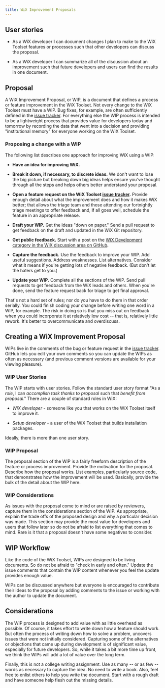```yaml
---
title: WiX Improvement Proposals
---
```


## User stories

* As a WiX developer I can document changes I plan to make to the WiX Toolset features or processes
such that other developers can discuss the proposal.

* As a WiX developer I can summarize all of the discussion about an improvement such that future
developers and users can find the results in one document.

## Proposal

A WiX Improvement Proposal, or WIP, is a document that defines a process or feature
improvement in the WiX Toolset. Not every change to the WiX Toolset must have a WIP. Bug
fixes, for example, are often sufficiently defined in the [issue tracker]. For
everything else the WIP process is intended to be a lightweight process that provides value
for developers today and tomorrow by recording the data that went into a decision and
providing "institutional memory" for everyone working on the WiX Toolset.

### Proposing a change with a WIP

The following list describes one approach for improving WiX using a WIP:

- **Have an idea for improving WiX.**

- **Break it down, if necessary, to discrete ideas.** We don't want to lose the big picture but
breaking down big ideas helps ensure you've thought through all the steps and helps others better
understand your proposal.

- **Open a feature request on the WiX Toolset [issue tracker].** Provide enough detail about what the
improvement does and how it makes WiX better; that allows the triage team and those attending our fortnightly triage meetings to offer feedback and, if all goes well, schedule the feature in an appropriate release.

- **Draft your WIP.** Get the ideas "down on paper." Send a pull request to get feedback on the draft and updated in the WiX Git repository.

- **Get public feedback.** Start with a post on the [WiX Development category in the WiX discussion area on GitHub](https://github.com/orgs/wixtoolset/discussions/categories/wix-development).

- **Capture the feedback.** Use the feedback to improve your WIP. Add useful suggestions. Address weaknesses. List alternatives. Consider what it means if you're getting lots of negative feedback. (But don't let the haters get to you.)

- **Update your WIP.** Complete all the sections of the WIP. Send pull requests to get feedback from the WiX leads and others. When you're done, send the feature request back for triage to get final approval.

That's not a hard set of rules; nor do you have to do them in that order serially. You could finish coding your change before writing one word in a WIP, for example. The risk in doing so is that you miss out on feedback when you could incorporate it at relatively low cost -- that is, relatively little rework. It's better to overcommunicate and overdiscuss.

## Creating a WiX Improvement Proposal

WIPs live in the comments of the bug or feature request in the [issue tracker]. GitHub lets you edit your own comments so you can update the WIPs as often as necessary (and previous comment versions are available for your viewing pleasure).


### WIP User Stories

The WIP starts with user stories. Follow the standard user story format "As a _role_, I can
_accomplish task thanks to proposal_ such that _benefit from proposal_." There are a couple
of standard roles in WiX:

* *WiX developer* - someone like you that works on the WiX Toolset itself to improve it.

* *Setup developer* - a user of the WiX Toolset that builds installation packages.

Ideally, there is more than one user story.


### WIP Proposal

The proposal section of the WIP is a fairly freeform description of the feature or process
improvement. Provide the motivation for the proposal. Describe how the proposal works. List examples,
particularly source code, that demonstrates how the improvement will be used. Basically, provide
the bulk of the detail about the WIP here.


### WIP Considerations

As issues with the proposal come to mind or are raised by reviewers, capture them in the
considerations section of the WIP. As appropriate, explain the trade offs of the proposed
design and why a particular decision was made. This section may provide the most value for
developers and users that follow later so do not be afraid to list everything that comes
to mind. Rare is it that a proposal doesn't have some negatives to consider.

## WIP Workflow

Like the code of the WiX Toolset, WIPs are designed to be living documents. So do not be afraid to "check in early and often." Update the issue comments that contain the WIP content whenever you feel the update provides enough value.

WIPs can be discussed anywhere but everyone is encouraged to contribute their ideas to the proposal by adding comments to the issue or working with the author to update the document.


## Considerations

The WIP process is designed to add value with as little overhead as possible. Of course, it takes effort to write down how a feature should work. But often the process of writing down how to solve a problem, uncovers issues that were not initially considered. Capturing some of the alternatives or objections that came up during development is of significant value, especially for future developers. So, while it takes a bit more time up front, we think the WIPs will add a lot of value over the long term.

Finally, this is not a college writing assignment. Use as many -- or as few -- words as necessary to capture the idea. No need to write a book. Also, feel free to enlist others to help you write the document. Start with a rough draft and have someone help flesh out the missing details.


[issue tracker]: https://github.com/wixtoolset/issues/issues
